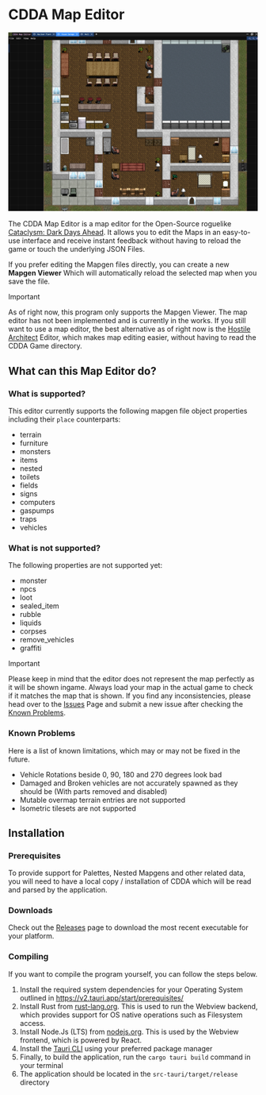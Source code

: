 # CDDA Map Editor

![Preview](data/screenshots/preview.png)

The CDDA Map Editor is a map editor for the Open-Source
roguelike [Cataclysm: Dark Days Ahead](https://github.com/CleverRaven/Cataclysm-DDA/tree/master).
It allows you to edit the Maps in an easy-to-use interface and receive instant feedback
without having to reload the game or touch the underlying JSON Files.

If you prefer editing the Mapgen files directly, you can create a new __Mapgen Viewer__ Which will automatically reload
the selected map when you save the file.

> [!IMPORTANT]
> As of right now, this program only supports the Mapgen Viewer.
> The map editor has not been implemented and is currently in the works.
> If you still want to use a map editor,
> the best alternative as of right now is
> the [Hostile Architect](https://discourse.cataclysmdda.org/t/hostile-architect-location-builder-tool-extra-locations-mod/26351)
> Editor, which makes map editing easier, without having to read the CDDA Game directory.

## What can this Map Editor do?

### What is supported?

This editor currently supports the following mapgen file object properties including their `place` counterparts:

- terrain
- furniture
- monsters
- items
- nested
- toilets
- fields
- signs
- computers
- gaspumps
- traps
- vehicles

### What is not supported?

The following properties are not supported yet:

- monster
- npcs
- loot
- sealed_item
- rubble
- liquids
- corpses
- remove_vehicles
- graffiti

> [!IMPORTANT]
> Please keep in mind that the editor does not represent the map perfectly as it will be shown ingame.
> Always load your map in the actual game to check if it matches the map that is shown.
> If you find any inconsistencies, please head over to
> the [Issues](https://github.com/Karto1000/CDDA-Map-Editor-v2/issues) Page and submit a new issue after checking the
> [Known Problems](#known-problems).

### Known Problems

Here is a list of known limitations, which may or may not be fixed in the future.

- Vehicle Rotations beside 0, 90, 180 and 270 degrees look bad
- Damaged and Broken vehicles are not accurately spawned as they should be (With parts removed and disabled)
- Mutable overmap terrain entries are not supported
- Isometric tilesets are not supported

## Installation

### Prerequisites

To provide support for Palettes, Nested Mapgens and other related data, you will need to have a local copy /
installation of CDDA which will be read and parsed by the application.

### Downloads

Check out the [Releases](https://github.com/Karto1000/CDDA-Map-Editor-v2/releases) page to download the most recent
executable for your platform.

### Compiling

If you want to compile the program yourself, you can follow the steps below.

1. Install the required system dependencies for your Operating System outlined
   in https://v2.tauri.app/start/prerequisites/
2. Install Rust from [rust-lang.org](https://www.rust-lang.org/tools/install).
   This is used to run the Webview backend, which provides support for OS native operations such as Filesystem access.
3. Install Node.Js (LTS) from [nodejs.org](https://nodejs.org/en).
   This is used by the Webview frontend, which is powered by React.
4. Install the [Tauri CLI](https://v2.tauri.app/reference/cli/) using your preferred package manager
5. Finally, to build the application, run the `cargo tauri build` command in your terminal
6. The application should be located in the `src-tauri/target/release` directory